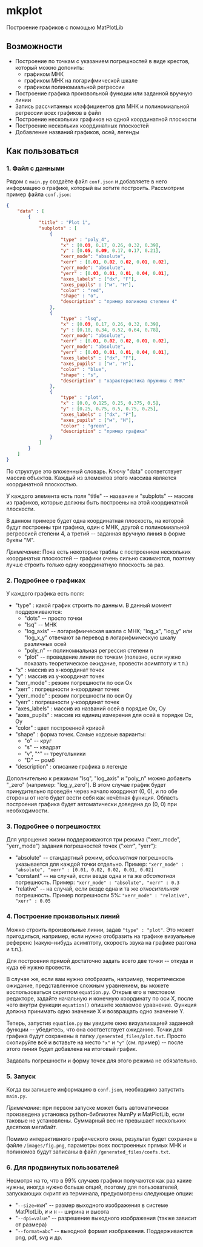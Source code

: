 # mkplot

Построение графиков с помощью MatPlotLib

## Возможности

- Построение по точкам с указанием погрешностей в виде крестов, который можно допонить:
  - графиком МНК
  - графиком МНК на логарифмической шкале
  - графиком полиномиальной регрессии
- Построение графика произвольной функции или заданной вручную линии
- Запись рассчитанных коэффициентов для МНК и полиномиальной регрессии всех графиков в файл
- Построение нескольких графиков на одной координатной плоскости
- Построение нескольких координатных плоскостей
- Добавление названий графиков, осей, легенды

## Как пользоваться

### 1. Файл с данными

Рядом с `main.py` создаёте файл `conf.json` и добавляете в него информацию о графике, который вы хотите построить. Рассмотрим пример файла `conf.json`:

```json
{
    "data" : [
        {
            "title" : "Plot 1",
            "subplots" : [
                {
                    "type" : "poly_4",
                    "x" : [0.09, 0.17, 0.26, 0.32, 0.39],
                    "y" : [0.05, 0.09, 0.17, 0.17, 0.21],
                    "xerr_mode": "absolute",
                    "xerr" : [0.01, 0.02, 0.02, 0.01, 0.02],
                    "yerr_mode": "absolute",
                    "yerr" : [0.03, 0.01, 0.01, 0.04, 0.01],
                    "axes_labels" : ["dx", "F"],
                    "axes_pupils" : ["м", "Н"],
                    "color" : "red",
                    "shape" : "o",
                    "description" : "пример полинома степени 4"
                },
                {
                    "type" : "lsq",
                    "x" : [0.09, 0.17, 0.26, 0.32, 0.39],
                    "y" : [0.18, 0.34, 0.52, 0.64, 0.78],
                    "xerr_mode": "absolute",
                    "xerr" : [0.01, 0.02, 0.02, 0.01, 0.02],
                    "yerr_mode": "absolute",
                    "yerr" : [0.03, 0.01, 0.01, 0.04, 0.01],
                    "axes_labels" : ["dx", "F"],
                    "axes_pupils" : ["м", "Н"],
                    "color" : "blue",
                    "shape" : "s",
                    "description" : "характеристика пружины с МНК"
                },
                {
                    "type" : "plot",
                    "x" : [0.0, 0.125, 0.25, 0.375, 0.5],
                    "y" : [0.25, 0.75, 0.5, 0.75, 0.25],
                    "axes_labels" : ["dx", "F"],
                    "axes_pupils" : ["м", "Н"],
                    "color" : "green",
                    "description" : "пример графика"
                }
            ]
        }
    ]
}
```

По структуре это вложенный словарь. Ключу "data" соответствует массив объектов. Каждый из элементов этого массива является координатной плоскостью.

У каждого элемента есть поля "title" -- название и "subplots" -- массив из графиков, которые должны быть построены на этой координатной плоскости.

В данном примере будет одна координатная плоскость, на которой будут построены три графика, один с МНК, другой с полиномиальной регрессией степени 4, а третий -- заданная вручную линия в форме буквы "М".

_Примечание_: Пока есть некоторые траблы с построением нескольких координатых плоскостей -- графики очень сильно сжимаются, поэтому лучше строить только одну координатную плоскость за раз.

### 2. Подробнее о графиках

У каждого графика есть поля:

- "type" : какой график строить по данным. В данный момент поддерживаются:
  - "dots" -- просто точки
  - "lsq" -- МНК
  - "log_axis" -- логарифмическая шкала с МНК; "log_x", "log_y" или "log_x_y" отвечают за перевод в логарифмическую шкалу различных осей
  - "poly_n" -- полиномиальная регрессия степени n
  - "plot" -- проведение линии по точкам (полезно, если нужно показать теоретическое ожидание, провести асимптоту и т.п.)
- "x" : массив из x-координат точек
- "y" : массив из y-координат точек
- "xerr_mode" : режим погрешности по оси Ox
- "xerr" : погрешности x-координат точек
- "yerr_mode" : режим погрешности по оси Oy
- "yerr" : погрешности y-координат точек
- "axes_labels" : массив из названий осей в порядке Ox, Oy
- "axes_pupils" : массив из единиц измерения для осей в порядке Ox, Oy
- "color" : цвет построенной кривой
- "shape" : форма точек. Самые ходовые варианты:
  - "o" -- круг
  - "s" -- квадрат
  - "v", "^" -- треугольники
  - "D" -- ромб
- "description" : описание графика в легенде

Дополнительно к режимам "lsq", "log_axis" и "poly_n" можно добавить "_zero" (например: "log_y_zero"). В этом случае график будет принудительно проведён через начало координат (0, 0), и по обе стороны от него будет вести себя как нечётная функция. Область построения графика будет автоматически доведена до (0, 0) при необходимости.

### 3. Подробнее о погрешностях

Для упрощения жизни поддерживаются три режима ("xerr_mode", "yerr_mode") задания погрешностей точек ("xerr", "yerr"):

- "absolute" -- стандартный режим, _абсолютная_ погрешность указывается для каждой точки отдельно. Пример: `"xerr_mode" : "absolute", "xerr" : [0.01, 0.02, 0.02, 0.01, 0.02]`
- "constant" -- на случай, если везде одна и та же _абсолютная_ погрешность. Пример: `"xerr_mode" : "absolute", "xerr" : 0.3`
- "relative" -- на случай, если везде одна и та же _относительная_ погрешность. Пример погрешности 5%: `"xerr_mode" : "relative", "xerr" : 0.05`

### 4. Построение произвольных линий

Можно строить произвольные линии, задав `"type" : "plot"`. Это может пригодиться, например, если нужно отобразить на графике визуальные референс (какую-нибудь асимптоту, скорость звука на графике разгона и т.п.).

Для построения прямой достаточно задать всего две точки -- откуда и куда её нужно провести.

В случае же, если вам нужно отобразить, например, теоретическое ожидание, представленное сложным уравнением, вы можете воспользоваться скриптом `equation.py`. Открыв его в текстовом редакторе, задайте начальную и конечную координату по оси X, после чего внутри функции `equation()` опишите желаемое уравнение. Функция должна принимать одно значение X и возвращать одно значение Y.

Теперь, запустив `equation.py` вы увидите окно визуализацией заданной функции -- убедитесь, что она соответствует ожиданию. Точки для графика будут сохранены в папку `/generated_files/plot.txt`. Просто скопируйте всё и вставьте на место `"x"` и `"y"` (см. пример) -- после этого линия будет добавлена на итоговый график.

Задавать погрешности и форму точек для этого режима не обязательно.

### 5. Запуск

Когда вы запишете информацию в `conf.json`, необходимо запустить `main.py`.

_Примечание_: при первом запуске может быть автоматически произведена установка python-библиотек NumPy и MatPlotLib, если таковые не установлены. Суммарный вес не превышает нескольких десятков мегабайт.

Помимо интерактивного графического окна, результат будет сохранен в файле `/images/fig.png`, параметры всех построенных прямых МНК и полиномов будут записаны в файл `/generated_files/coefs.txt`.

### 6. Для продвинутых пользователей

Несмотря на то, что в 99% случаев графики получаются как раз какие нужны, иногда нужно больше опций, поэтому для пользователей, запускающих скрипт из терминала, предусмотрены следующие опции:

- "`--size=WxH`" -- размер выходного изображения в системе MatPlotLib, `W` и `H` -- ширина и высота
- "`--dpi=value`" -- разрешение выходного изображения (также зависит от размера)
- "`--format=abc`" -- выходной формат изображения. Поддерживаются png, pdf, svg и др.
